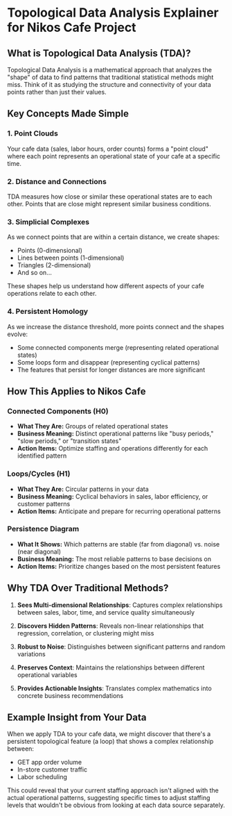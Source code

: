# Topological Data Analysis Explainer for Nikos Cafe Project

## What is Topological Data Analysis (TDA)?

Topological Data Analysis is a mathematical approach that analyzes the "shape" of data to find patterns that traditional statistical methods might miss. Think of it as studying the structure and connectivity of your data points rather than just their values.

## Key Concepts Made Simple

### 1. Point Clouds
Your cafe data (sales, labor hours, order counts) forms a "point cloud" where each point represents an operational state of your cafe at a specific time.

### 2. Distance and Connections
TDA measures how close or similar these operational states are to each other. Points that are close might represent similar business conditions.

### 3. Simplicial Complexes
As we connect points that are within a certain distance, we create shapes:
- Points (0-dimensional)
- Lines between points (1-dimensional)
- Triangles (2-dimensional)
- And so on...

These shapes help us understand how different aspects of your cafe operations relate to each other.

### 4. Persistent Homology
As we increase the distance threshold, more points connect and the shapes evolve:
- Some connected components merge (representing related operational states)
- Some loops form and disappear (representing cyclical patterns)
- The features that persist for longer distances are more significant

## How This Applies to Nikos Cafe

### Connected Components (H0)
- **What They Are:** Groups of related operational states
- **Business Meaning:** Distinct operational patterns like "busy periods," "slow periods," or "transition states"
- **Action Items:** Optimize staffing and operations differently for each identified pattern

### Loops/Cycles (H1)
- **What They Are:** Circular patterns in your data
- **Business Meaning:** Cyclical behaviors in sales, labor efficiency, or customer patterns
- **Action Items:** Anticipate and prepare for recurring operational patterns

### Persistence Diagram
- **What It Shows:** Which patterns are stable (far from diagonal) vs. noise (near diagonal)
- **Business Meaning:** The most reliable patterns to base decisions on
- **Action Items:** Prioritize changes based on the most persistent features

## Why TDA Over Traditional Methods?

1. **Sees Multi-dimensional Relationships**: Captures complex relationships between sales, labor, time, and service quality simultaneously

2. **Discovers Hidden Patterns**: Reveals non-linear relationships that regression, correlation, or clustering might miss

3. **Robust to Noise**: Distinguishes between significant patterns and random variations

4. **Preserves Context**: Maintains the relationships between different operational variables

5. **Provides Actionable Insights**: Translates complex mathematics into concrete business recommendations

## Example Insight from Your Data

When we apply TDA to your cafe data, we might discover that there's a persistent topological feature (a loop) that shows a complex relationship between:
- GET app order volume
- In-store customer traffic
- Labor scheduling

This could reveal that your current staffing approach isn't aligned with the actual operational patterns, suggesting specific times to adjust staffing levels that wouldn't be obvious from looking at each data source separately.